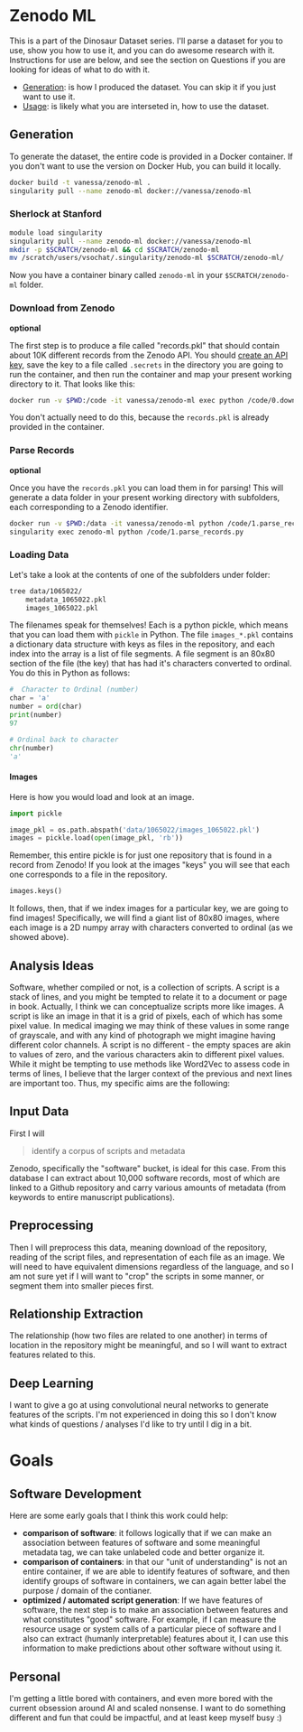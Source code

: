 # Zenodo ML

This is a part of the Dinosaur Dataset series. I'll parse a dataset for you to use, show you
how to use it, and you can do awesome research with it. Instructions for use are below, and
see the section on Questions if you are looking for ideas of what to do with it.

 - [Generation](#generation): is how I produced the dataset. You can skip it if you just want to use it.
 - [Usage](#usage): is likely what you are interseted in, how to use the dataset.


## Generation

To generate the dataset, the entire code is provided in a Docker container. If you don't
want to use the version on Docker Hub, you can build it locally.

```bash
docker build -t vanessa/zenodo-ml .
singularity pull --name zenodo-ml docker://vanessa/zenodo-ml
```

### Sherlock at Stanford

```bash
module load singularity
singularity pull --name zenodo-ml docker://vanessa/zenodo-ml
mkdir -p $SCRATCH/zenodo-ml && cd $SCRATCH/zenodo-ml
mv /scratch/users/vsochat/.singularity/zenodo-ml $SCRATCH/zenodo-ml/
```

Now you have a container binary called `zenodo-ml` in your `$SCRATCH/zenodo-ml` folder.


### Download from Zenodo

**optional**

The first step is to produce a file called "records.pkl" that should contain about 10K
different records from the Zenodo API. You should [create an API key](https://zenodo.org/account/settings/applications/tokens/new/), save the key to a file called `.secrets` in the directory you are going to run
the container, and then run the container and map your present working directory to it. 
That looks like this:

```bash
docker run -v $PWD:/code -it vanessa/zenodo-ml exec python /code/0.download_records.py
```

You don't actually need to do this, because the `records.pkl` is already provided in the container.

### Parse Records

**optional**

Once you have the `records.pkl` you can load them in for parsing! This will generate a data
folder in your present working directory with subfolders, each corresponding to a Zenodo identifier.

```bash
docker run -v $PWD:/data -it vanessa/zenodo-ml python /code/1.parse_records.py
singularity exec zenodo-ml python /code/1.parse_records.py
```

### Loading Data
Let's take a look at the contents of one of the subfolders under folder:

```bash
tree data/1065022/
    metadata_1065022.pkl    
    images_1065022.pkl    
```

The filenames speak for themselves! Each is a python pickle, which means that you can
load them with `pickle` in Python. The file `images_*.pkl` contains a dictionary data structure
with keys as files in the repository, and each index into the array is a list of file segments.
A file segment is an 80x80 section of the file (the key) that has had it's characters converted
to ordinal. You do this in Python as follows:

```python
#  Character to Ordinal (number)
char = 'a'
number = ord(char)
print(number)
97

# Ordinal back to character
chr(number)
'a'
```

#### Images
Here is how you would load and look at an image.

```python
import pickle

image_pkl = os.path.abspath('data/1065022/images_1065022.pkl')
images = pickle.load(open(image_pkl, 'rb'))
```

Remember, this entire pickle is for just one repository that is found in a record from Zenodo! If you
look at the images "keys" you will see that each one corresponds to a file in the repository.

```python
images.keys()
```

It follows, then, that if we index images for a particular key, we are going to find images! Specifically,
we will find a giant list of 80x80 images, where each image is a 2D numpy array with characters converted
to ordinal (as we showed above).



## Analysis Ideas

Software, whether compiled or not, is a collection of scripts. A script is a stack of lines,
and you might be tempted to relate it to a document or page in book. Actually, I think
we can conceptualize scripts more like images. A script is like an image in that it is a grid
of pixels, each of which has some pixel value. In medical imaging we may think of these
values in some range of grayscale, and with any kind of photograph we might imagine having
different color channels. A script is no different - the empty spaces are akin to values of zero,
and the various characters akin to different pixel values. While it might be tempting to use
methods like Word2Vec to assess code in terms of lines, I believe that the larger context of the
previous and next lines are important too. Thus, my specific aims are the following:

## Input Data
First I will

> identify a corpus of scripts and metadata

Zenodo, specifically the "software" bucket, is ideal for this case. From this database
I can extract about 10,000 software records, most of which are linked to a Github repository
and carry various amounts of metadata (from keywords to entire manuscript publications).

## Preprocessing
Then I will preprocess this data, meaning download of the repository, reading of the script files,
and representation of each file as an image. We will need to have equivalent dimensions regardless
of the language, and so I am not sure yet if I will want to "crop" the scripts in some manner,
or segment them into smaller pieces first.

## Relationship Extraction
The relationship (how two files are related to one another) in terms of location in the repository
might be meaningful, and so I will want to extract features related to this.

## Deep Learning
I want to give a go at using convolutional neural networks to generate features of the scripts.
I'm not experienced in doing this so I don't know what kinds of questions / analyses I'd like to try
until I dig in a bit.

# Goals

## Software Development
Here are some early goals that I think this work could help:

 - **comparison of software**: it follows logically that if we can make an association between features of software and some meaningful metadata tag, we can take unlabeled code and better organize it.
 - **comparison of containers**: in that our "unit of understanding" is not an entire container, if we are able to identify features of software, and then identify groups of software in containers, we can again better label the purpose / domain of the contianer.
 - **optimized / automated script generation**: If we have features of software, the next step is to make an association between features and what constitutes "good" software. For example, if I can measure the resource usage or system calls of a particular piece of software and I also can extract (humanly interpretable) features about it, I can use this information to make predictions about other software without using it.

## Personal
I'm getting a little bored with containers, and even more bored with the current obsession around AI and scaled nonsense. I want to do something different and fun that could be impactful, and at least keep myself busy :)

